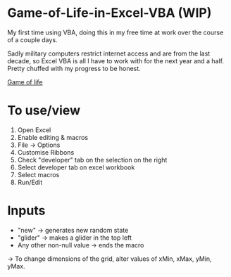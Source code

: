 # Game-of-Life-in-Excel-VBA (WIP)
My first time using VBA, doing this in my free time at work over the course of a couple days.

Sadly military computers restrict internet access and are from the last decade, so Excel VBA is all I have to work with for the next year and a half. Pretty chuffed with my progress to be honest.

[Game of life](https://en.wikipedia.org/wiki/Conway%27s_Game_of_Life)

# To use/view
1. Open Excel
2. Enable editing & macros
3. File -> Options
4. Customise Ribbons
5. Check "developer" tab on the selection on the right
6. Select developer tab on excel workbook
7. Select macros
8. Run/Edit 

# Inputs
- "new" -> generates new random state
- "glider" -> makes a glider in the top left
- Any other non-null value -> ends the macro

-> To change dimensions of the grid, alter values of xMin, xMax, yMin, yMax.
